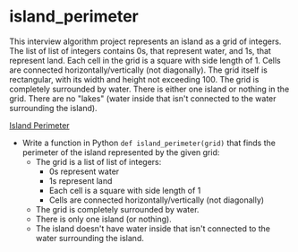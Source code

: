 # island_perimeter
This interview algorithm project represents an island as a grid of integers. The list of list of integers contains 0s, that represent water, and 1s, that represent land.  Each cell in the grid is a square with side length of 1.  Cells are connected horizontally/vertically (not diagonally).  The grid itself is rectangular, with its width and height not exceeding 100.  The grid is completely surrounded by water.  There is either one island or nothing in the grid.  There are no "lakes" (water inside that isn't connected to the water surrounding the island).

[Island Perimeter](/island_perimeter/0-island_perimeter.py)
* Write a function in Python `def island_perimeter(grid)` that finds the perimeter of the island represented by the given grid:
  * The grid is a list of list of integers:
    * 0s represent water
    * 1s represent land
    * Each cell is a square with side length of 1
    * Cells are connected horizontally/vertically (not diagonally)
  * The grid is completely surrounded by water.
  * There is only one island (or nothing).
  * The island doesn't have water inside that isn't connected to the water surrounding the island.
